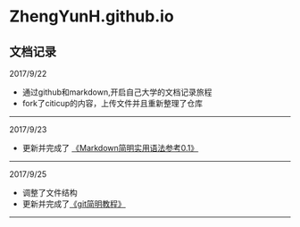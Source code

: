 # ZhengYunH.github.io
文档记录
---
2017/9/22  
+ 通过github和markdown,开启自己大学的文档记录旅程  
+ fork了citicup的内容，上传文件并且重新整理了仓库  
---
2017/9/23
+ 更新并完成了 [《Markdown简明实用语法参考0.1》](https://github.com/ZhengYunH/ZhengYunH.github.io/blob/master/%E5%90%84%E7%A7%8D%E8%AF%AD%E6%B3%95/markdown%E8%AF%AD%E6%B3%95.md)
---
2017/9/25  
+ 调整了文件结构
+ 更新并完成了[《git简明教程》]()
---
